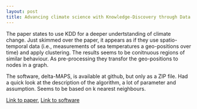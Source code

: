 ```yaml
---
layout: post
title: Advancing climate science with Knowledge-Discovery through Data mining
---
```


The paper states to use KDD for a deeper undertstanding of climate change. 
Just skimmed over the paper, it appears as if they use spatio-temporal data (i.e., measurements of sea temperatures a geo-positions over time) and apply clustering.
The results seems to be conitnuous regions of similar behaviour.
As pre-processing they transfor the geo-positions to nodes in a graph.

The software, delta-MAPS, is available at github, but only as a ZIP file.
Had a quick look at the description of the algorithm, a lot of parameter and assumption.
Seems to be based on k nearest neighbours.

[Link to paper][1], [Link to software][2]


[1]: https://www.nature.com/articles/s41612-017-0006-4.epdf
[2]: https://github.com/FabriFalasca/delta-MAPS

